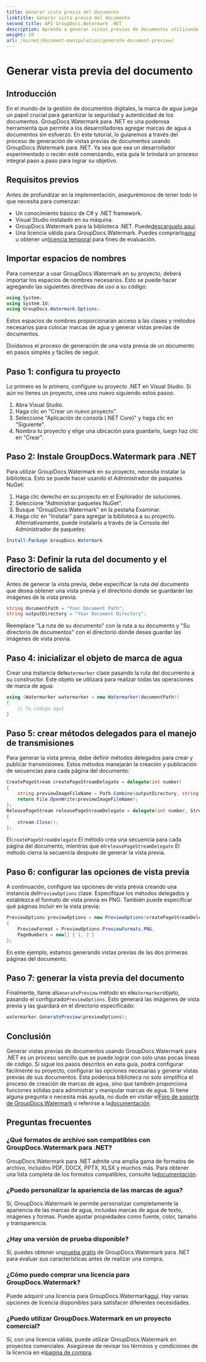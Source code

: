 ```yaml
---
title: Generar vista previa del documento
linktitle: Generar vista previa del documento
second_title: API GroupDocs.Watermark .NET
description: Aprenda a generar vistas previas de documentos utilizando GroupDocs.Watermark para .NET con esta guía. Mejore la seguridad y gestión de sus documentos sin esfuerzo.
weight: 10
url: /es/net/document-manipulation/generate-document-preview/
---
```


# Generar vista previa del documento

## Introducción
En el mundo de la gestión de documentos digitales, la marca de agua juega un papel crucial para garantizar la seguridad y autenticidad de los documentos. GroupDocs.Watermark para .NET es una poderosa herramienta que permite a los desarrolladores agregar marcas de agua a documentos sin esfuerzo. En este tutorial, lo guiaremos a través del proceso de generación de vistas previas de documentos usando GroupDocs.Watermark para .NET. Ya sea que sea un desarrollador experimentado o recién esté comenzando, esta guía le brindará un proceso integral paso a paso para lograr su objetivo.
## Requisitos previos
Antes de profundizar en la implementación, asegurémonos de tener todo lo que necesita para comenzar:
- Un conocimiento básico de C# y .NET framework.
- Visual Studio instalado en su máquina.
- GroupDocs.Watermark para la biblioteca .NET. Puede[descarguelo aqui](https://releases.groupdocs.com/Watermark/net/).
-  Una licencia válida para GroupDocs.Watermark. Puedes comprarlo[aquí](https://purchase.groupdocs.com/buy) u obtener un[licencia temporal](https://purchase.groupdocs.com/temporary-license/) para fines de evaluación.
## Importar espacios de nombres
Para comenzar a usar GroupDocs.Watermark en su proyecto, deberá importar los espacios de nombres necesarios. Esto se puede hacer agregando las siguientes directivas de uso a su código:
```csharp
using System;
using System.IO;
using GroupDocs.Watermark.Options;
```
Estos espacios de nombres proporcionarán acceso a las clases y métodos necesarios para colocar marcas de agua y generar vistas previas de documentos.

Dividamos el proceso de generación de una vista previa de un documento en pasos simples y fáciles de seguir.
## Paso 1: configura tu proyecto
Lo primero es lo primero, configure su proyecto .NET en Visual Studio. Si aún no tienes un proyecto, crea uno nuevo siguiendo estos pasos:
1. Abra Visual Studio.
2. Haga clic en "Crear un nuevo proyecto".
3. Seleccione "Aplicación de consola (.NET Core)" y haga clic en "Siguiente".
4. Nombra tu proyecto y elige una ubicación para guardarlo, luego haz clic en "Crear".
## Paso 2: Instale GroupDocs.Watermark para .NET
Para utilizar GroupDocs.Watermark en su proyecto, necesita instalar la biblioteca. Esto se puede hacer usando el Administrador de paquetes NuGet:
1. Haga clic derecho en su proyecto en el Explorador de soluciones.
2. Seleccione "Administrar paquetes NuGet".
3. Busque "GroupDocs.Watermark" en la pestaña Examinar.
4. Haga clic en "Instalar" para agregar la biblioteca a su proyecto.
Alternativamente, puede instalarlo a través de la Consola del Administrador de paquetes:
```powershell
Install-Package GroupDocs.Watermark
```
## Paso 3: Definir la ruta del documento y el directorio de salida
Antes de generar la vista previa, debe especificar la ruta del documento que desea obtener una vista previa y el directorio donde se guardarán las imágenes de la vista previa:
```csharp
string documentPath = "Your Document Path";
string outputDirectory = "Your Document Directory";
```
Reemplace "La ruta de su documento" con la ruta a su documento y "Su directorio de documentos" con el directorio donde desea guardar las imágenes de vista previa.
## Paso 4: inicializar el objeto de marca de agua
Crear una instancia del`Watermarker` clase pasando la ruta del documento a su constructor. Este objeto se utilizará para realizar todas las operaciones de marca de agua:
```csharp
using (Watermarker watermarker = new Watermarker(documentPath))
{
    // Tu código aquí
}
```
## Paso 5: crear métodos delegados para el manejo de transmisiones
Para generar la vista previa, debe definir métodos delegados para crear y publicar transmisiones. Estos métodos manejarán la creación y publicación de secuencias para cada página del documento:
```csharp
CreatePageStream createPageStreamDelegate = delegate(int number)
{
    string previewImageFileName = Path.Combine(outputDirectory, string.Format("page{0}.png", number));
    return File.OpenWrite(previewImageFileName);
};
ReleasePageStream releasePageStreamDelegate = delegate(int number, Stream stream)
{
    stream.Close();
};
```
 El`createPageStreamDelegate` El método crea una secuencia para cada página del documento, mientras que el`releasePageStreamDelegate` El método cierra la secuencia después de generar la vista previa.
## Paso 6: configurar las opciones de vista previa
 A continuación, configure las opciones de vista previa creando una instancia del`PreviewOptions` clase. Especifique los métodos delegados y establezca el formato de vista previa en PNG. También puede especificar qué páginas incluir en la vista previa:
```csharp
PreviewOptions previewOptions = new PreviewOptions(createPageStreamDelegate, releasePageStreamDelegate)
{
    PreviewFormat = PreviewOptions.PreviewFormats.PNG,
    PageNumbers = new[] { 1, 2 }
};
```
En este ejemplo, estamos generando vistas previas de las dos primeras páginas del documento.
## Paso 7: generar la vista previa del documento
 Finalmente, llame al`GeneratePreview` método en el`Watermarker`objeto, pasando el configurado`PreviewOptions`. Esto generará las imágenes de vista previa y las guardará en el directorio especificado:
```csharp
watermarker.GeneratePreview(previewOptions);
```
## Conclusión
Generar vistas previas de documentos usando GroupDocs.Watermark para .NET es un proceso sencillo que se puede lograr con solo unas pocas líneas de código. Si sigue los pasos descritos en esta guía, podrá configurar fácilmente su proyecto, configurar las opciones necesarias y generar vistas previas de sus documentos. Esta poderosa biblioteca no solo simplifica el proceso de creación de marcas de agua, sino que también proporciona funciones sólidas para administrar y manipular marcas de agua.
 Si tiene alguna pregunta o necesita más ayuda, no dude en visitar el[Foro de soporte de GroupDocs.Watermark](https://forum.groupdocs.com/c/watermark/19) o referirse a la[documentación](https://tutorials.groupdocs.com/Watermark/net/).
## Preguntas frecuentes
### ¿Qué formatos de archivo son compatibles con GroupDocs.Watermark para .NET?
 GroupDocs.Watermark para .NET admite una amplia gama de formatos de archivo, incluidos PDF, DOCX, PPTX, XLSX y muchos más. Para obtener una lista completa de los formatos compatibles, consulte la[documentación](https://tutorials.groupdocs.com/Watermark/net/).
### ¿Puedo personalizar la apariencia de las marcas de agua?
Sí, GroupDocs.Watermark le permite personalizar completamente la apariencia de las marcas de agua, incluidas marcas de agua de texto, imágenes y formas. Puede ajustar propiedades como fuente, color, tamaño y transparencia.
### ¿Hay una versión de prueba disponible?
 Sí, puedes obtener un[prueba gratis](https://releases.groupdocs.com/) de GroupDocs.Watermark para .NET para evaluar sus características antes de realizar una compra.
### ¿Cómo puedo comprar una licencia para GroupDocs.Watermark?
 Puede adquirir una licencia para GroupDocs.Watermark[aquí](https://purchase.groupdocs.com/buy). Hay varias opciones de licencia disponibles para satisfacer diferentes necesidades.
### ¿Puedo utilizar GroupDocs.Watermark en un proyecto comercial?
 Sí, con una licencia válida, puede utilizar GroupDocs.Watermark en proyectos comerciales. Asegúrese de revisar los términos y condiciones de la licencia en el[pagina de compra](https://purchase.groupdocs.com/buy).
